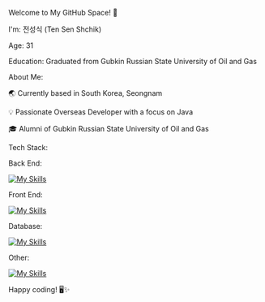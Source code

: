 Welcome to My GitHub Space! 👋

I'm: 전성식 (Ten Sen Shchik)

Age: 31

Education: Graduated from Gubkin Russian State University of Oil and Gas

About Me:

🌏 Currently based in South Korea, Seongnam

💡 Passionate Overseas Developer with a focus on Java

🎓 Alumni of Gubkin Russian State University of Oil and Gas

Tech Stack:

Back End:

[![My Skills](https://skillicons.dev/icons?i=java,spring,hibernate)](https://skillicons.dev)

Front End:

[![My Skills](https://skillicons.dev/icons?i=js,html,css)](https://skillicons.dev)

Database:

[![My Skills](https://skillicons.dev/icons?i=mysql)](https://skillicons.dev)

Other:

[![My Skills](https://skillicons.dev/icons?i=idea,github)](https://skillicons.dev)


Happy coding! 🖥️✨


